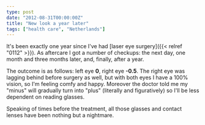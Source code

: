 ```yaml
---
type: post
date: "2012-08-31T00:00:00Z"
title: "New look a year later"
tags: ["health care", "Netherlands"]
---
```


It's been exactly one year since I've had [laser eye surgery]({{< relref "0112" >}}). As aftercare I got a number of checkups: the next day, one month and three months later, and, finally, after a year.

<!--more-->

The outcome is as follows: left eye **0**, right eye **-0.5**. The right eye was lagging behind before surgery as well, but with both eyes I have a 100% vision, so I'm feeling comfy and happy. Moreover the doctor told me my "minus" will gradually turn into "plus" (literally and figuratively) so I'll be less dependent on reading glasses.

Speaking of times before the treatment, all those glasses and contact lenses have been nothing but a nightmare.
